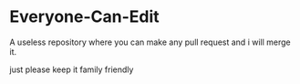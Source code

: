 # Everyone-Can-Edit
A useless repository where you can make any pull request and i will merge it.

just please keep it family friendly
